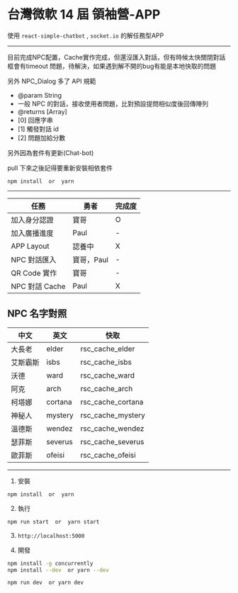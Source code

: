 # 台灣微軟 14 屆 領袖營-APP

使用 `react-simple-chatbot` , `socket.io` 的解任務型APP

---

目前完成NPC配置，Cache實作完成，但還沒匯入對話，但有時候太快關閉對話框會有timeout 問題，待解決，如果遇到解不開的bug有能是本地快取的問題

另外 NPC_Dialog 多了 API 規範  

   * @param String
   * 一般 NPC 的對話，接收使用者問題，比對預設提問相似度後回傳陣列
   * @returns [Array] 
   *  [0] 回應字串
   *  [1] 觸發對話 id
   *  [2] 問題加給分數
   

另外因為套件有更新(Chat-bot)

pull 下來之後記得要重新安裝相依套件

```
npm install  or  yarn
```

---

| 任務 | 勇者 | 完成度 |
| --- | --- | --- |
| 加入身分認證 | 寶哥 | O |
| 加入廣播進度 | Paul | - |
| APP Layout | 認養中 | X |
| NPC 對話匯入 | 寶哥，Paul | - |
| QR Code 實作 | 寶哥 | - |
| NPC 對話 Cache | Paul | X |

## NPC 名字對照

| 中文 | 英文 | 快取 |
| --- | --- | --- |
| 大長老 | elder | rsc_cache_elder|
| 艾斯霸斯 | isbs | rsc_cache_isbs |
| 沃德 | ward | rsc_cache_ward |
| 阿克 | arch | rsc_cache_arch |
| 柯塔娜 | cortana | rsc_cache_cortana |
| 神秘人 | mystery | rsc_cache_mystery |
| 溫德斯 | wendez | rsc_cache_wendez |
| 瑟菲斯 | severus | rsc_cache_severus |
| 歐菲斯 | ofeisi | rsc_cache_ofeisi |

-------


1. 安裝

```
npm install  or  yarn
```

2. 執行

```bash
npm run start  or  yarn start
```

3. `http://localhost:5000`


4. 開發

```bash
npm install -g concurrently
npm install --dev  or yarn --dev

npm run dev  or yarn dev
```
